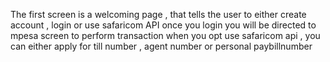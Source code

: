 The first screen is a welcoming page , that tells the user to either create account , login or use safaricom API
once you login you will be directed to mpesa screen to perform transaction
when you opt use safaricom api , you can either apply for till number , agent number or personal paybillnumber
